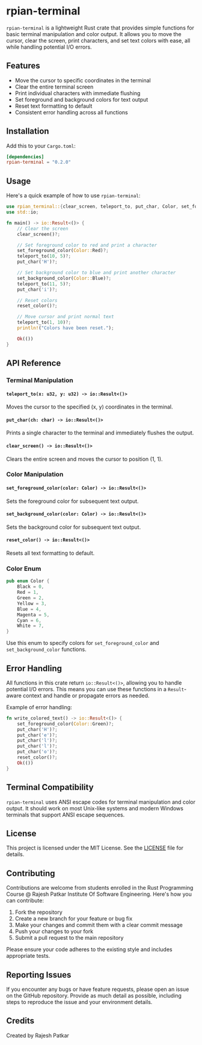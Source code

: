 # rpian-terminal

`rpian-terminal` is a lightweight Rust crate that provides simple functions for basic terminal manipulation and color output. It allows you to move the cursor, clear the screen, print characters, and set text colors with ease, all while handling potential I/O errors.

## Features

- Move the cursor to specific coordinates in the terminal
- Clear the entire terminal screen
- Print individual characters with immediate flushing
- Set foreground and background colors for text output
- Reset text formatting to default
- Consistent error handling across all functions

## Installation

Add this to your `Cargo.toml`:

```toml
[dependencies]
rpian-terminal = "0.2.0"
```

## Usage

Here's a quick example of how to use `rpian-terminal`:

```rust
use rpian_terminal::{clear_screen, teleport_to, put_char, Color, set_foreground_color, set_background_color, reset_color};
use std::io;

fn main() -> io::Result<()> {
    // Clear the screen
    clear_screen()?;

    // Set foreground color to red and print a character
    set_foreground_color(Color::Red)?;
    teleport_to(10, 5)?;
    put_char('H')?;

    // Set background color to blue and print another character
    set_background_color(Color::Blue)?;
    teleport_to(11, 5)?;
    put_char('i')?;

    // Reset colors
    reset_color()?;

    // Move cursor and print normal text
    teleport_to(1, 10)?;
    println!("Colors have been reset.");

    Ok(())
}
```

## API Reference

### Terminal Manipulation

#### `teleport_to(x: u32, y: u32) -> io::Result<()>`

Moves the cursor to the specified (x, y) coordinates in the terminal.

#### `put_char(ch: char) -> io::Result<()>`

Prints a single character to the terminal and immediately flushes the output.

#### `clear_screen() -> io::Result<()>`

Clears the entire screen and moves the cursor to position (1, 1).

### Color Manipulation

#### `set_foreground_color(color: Color) -> io::Result<()>`

Sets the foreground color for subsequent text output.

#### `set_background_color(color: Color) -> io::Result<()>`

Sets the background color for subsequent text output.

#### `reset_color() -> io::Result<()>`

Resets all text formatting to default.

### Color Enum

```rust
pub enum Color {
    Black = 0,
    Red = 1,
    Green = 2,
    Yellow = 3,
    Blue = 4,
    Magenta = 5,
    Cyan = 6,
    White = 7,
}
```

Use this enum to specify colors for `set_foreground_color` and `set_background_color` functions.

## Error Handling

All functions in this crate return `io::Result<()>`, allowing you to handle potential I/O errors. This means you can use these functions in a `Result`-aware context and handle or propagate errors as needed.

Example of error handling:

```rust
fn write_colored_text() -> io::Result<()> {
    set_foreground_color(Color::Green)?;
    put_char('H')?;
    put_char('e')?;
    put_char('l')?;
    put_char('l')?;
    put_char('o')?;
    reset_color()?;
    Ok(())
}
```

## Terminal Compatibility

`rpian-terminal` uses ANSI escape codes for terminal manipulation and color output. It should work on most Unix-like systems and modern Windows terminals that support ANSI escape sequences.

## License

This project is licensed under the MIT License. See the [LICENSE](LICENSE) file for details.

## Contributing

Contributions are welcome from students enrolled in the Rust Programming Course @ Rajesh Patkar Institute Of Software Engineering. Here's how you can contribute:

1. Fork the repository
2. Create a new branch for your feature or bug fix
3. Make your changes and commit them with a clear commit message
4. Push your changes to your fork
5. Submit a pull request to the main repository

Please ensure your code adheres to the existing style and includes appropriate tests.

## Reporting Issues

If you encounter any bugs or have feature requests, please open an issue on the GitHub repository. Provide as much detail as possible, including steps to reproduce the issue and your environment details.

## Credits

Created by Rajesh Patkar